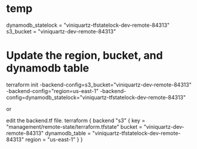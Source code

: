 # temp
dynamodb_statelock = "viniquartz-tfstatelock-dev-remote-84313"
s3_bucket = "viniquartz-dev-remote-84313"

# Update the region, bucket, and dynamodb table
terraform init -backend-config=s3_bucket="viniquartz-dev-remote-84313" -backend-config="region=us-east-1" -backend-config=dynamodb_statelock="viniquartz-tfstatelock-dev-remote-84313"

or

edit the backend.tf file.
terraform {
    backend "s3" {
        key = "management/remote-state/terraform.tfstate"
        bucket = "viniquartz-dev-remote-84313"
        dynamodb_table = "viniquartz-tfstatelock-dev-remote-84313"
        region = "us-east-1"
    }
}
